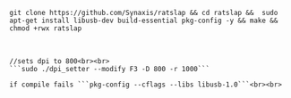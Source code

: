 ```git clone https://github.com/Synaxis/ratslap && cd ratslap &&  sudo apt-get install libusb-dev build-essential pkg-config -y && make && chmod +rwx ratslap ```<br><br>

``````<br><br>

//sets dpi to 800<br><br>
```sudo ./dpi_setter --modify F3 -D 800 -r 1000```

if compile fails ```pkg-config --cflags --libs libusb-1.0```<br><br>

